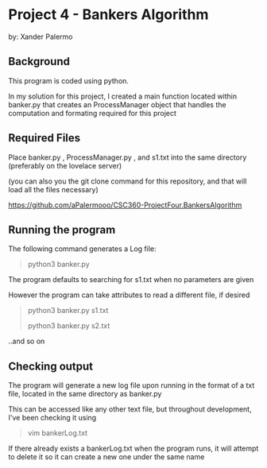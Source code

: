 <h1>Project 4 - Bankers Algorithm </h1>
  by: Xander Palermo

<h2>Background </h2>
This program is coded using python.

In my solution for this project, I created a main function located within banker.py that creates an ProcessManager object that handles the computation and formating required for this project


<h2>Required Files </h2>
Place banker.py , ProcessManager.py , and s1.txt into the same directory (preferably on the lovelace server)

(you can also you the git clone command for this repository, and that will load all the files necessary)

https://github.com/aPalermooo/CSC360-ProjectFour.BankersAlgorithm

<h2>Running the program</h2>
The following command generates a Log file:

> python3 banker.py
>


The program defaults to searching for s1.txt when no parameters are given


However the program can take attributes to read a different file, if desired

> python3 banker.py s1.txt
> 
> python3 banker.py s2.txt

..and so on

<h2>Checking output</h2>
The program will generate a new log file upon running in the format of a txt file, located in the same directory as banker.py

This can be accessed like any other text file, but throughout development, I've been checking it using

>vim bankerLog.txt
>

If there already exists a bankerLog.txt when the program runs, it will attempt to delete it so it can create a new one under the same name
